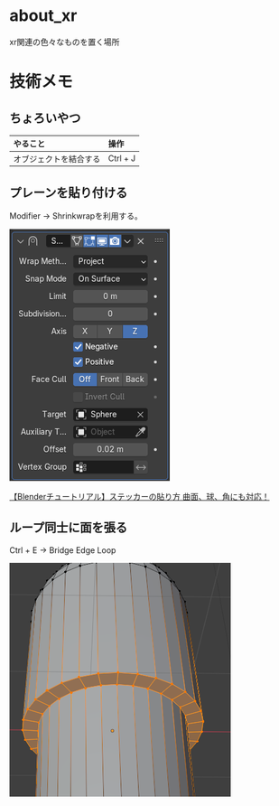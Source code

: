 # about_xr

xr関連の色々なものを置く場所

# 技術メモ

## ちょろいやつ

| やること | 操作 |
| :----- | :----- |
| オブジェクトを結合する | Ctrl + J |



## プレーンを貼り付ける

Modifier -> Shrinkwrapを利用する。

![shrinkwrap](./img/modifier_shrinkwrap.png)

[【Blenderチュートリアル】ステッカーの貼り方 曲面、球、角にも対応！](https://youtu.be/PG7zuOHJUS4?si=RKcdE839pjp0JSsL)

## ループ同士に面を張る

Ctrl + E -> Bridge Edge Loop

![bridge_edge_loop](./img/bridge_edge_loop.png)

